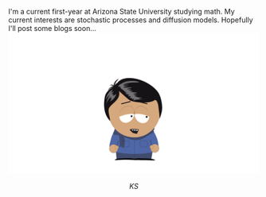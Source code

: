 I'm a current first-year at Arizona State University studying math.
My current interests are stochastic processes and diffusion models. 
Hopefully I'll post some blogs soon...
![Book logo](6efdbcfe48c190a39b26446c36cd18bd.png)


$$KS$$
